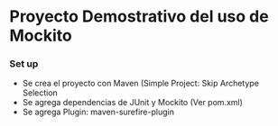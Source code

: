 # Proyecto Demostrativo del uso de Mockito 



### Set up
* Se crea el proyecto con Maven (Simple Project: Skip Archetype Selection
* Se agrega dependencias de JUnit y Mockito (Ver pom.xml)
* Se agrega Plugin: maven-surefire-plugin


### 